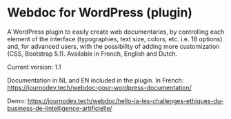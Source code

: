 # Webdoc for WordPress (plugin)

A WordPress plugin to easily create web documentaries, by controlling each element of the interface (typographies, text size, colors, etc. i.e. 18 options) and, for advanced users, with the possibility of adding more customization (CSS, Bootstrap 5.1). Available in French, English and Dutch.

Current version: 1.1

Documentation in NL and EN included in the plugin. In French: https://journodev.tech/webdoc-pour-wordpress-documentation/

Demo: https://journodev.tech/webdoc/hello-ia-les-challenges-ethiques-du-business-de-lintelligence-artificielle/

